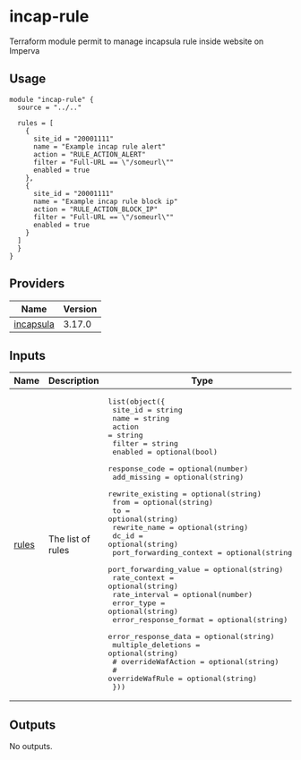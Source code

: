 # incap-rule

Terraform module permit to manage incapsula rule inside website on Imperva

## Usage

```shell
module "incap-rule" {
  source = "../.."

  rules = [
    {
      site_id = "20001111"
      name = "Example incap rule alert"
      action = "RULE_ACTION_ALERT"
      filter = "Full-URL == \"/someurl\""
      enabled = true
    },
    {
      site_id = "20001111"
      name = "Example incap rule block ip"
      action = "RULE_ACTION_BLOCK_IP"
      filter = "Full-URL == \"/someurl\""
      enabled = true  
    }
  ]
  }
}
```

<!-- BEGIN_TF_DOCS -->

## Providers

| Name | Version |
|------|---------|
| <a name="provider_incapsula"></a> [incapsula](#provider_incapsula) | 3.17.0 |

## Inputs

| Name | Description | Type | Default | Required |
|------|-------------|------|---------|:--------:|
| <a name="input_rules"></a> [rules](#input_rules) | The list of rules | <pre>list(object({<br>    site_id                 = string<br>    name                    = string<br>    action                  = string<br>    filter                  = string<br>    enabled                 = optional(bool)<br>    response_code           = optional(number)<br>    add_missing             = optional(string)<br>    rewrite_existing        = optional(string)<br>    from                    = optional(string)<br>    to                      = optional(string)<br>    rewrite_name            = optional(string)<br>    dc_id                   = optional(string)<br>    port_forwarding_context = optional(string)<br>    port_forwarding_value   = optional(string)<br>    rate_context            = optional(string)<br>    rate_interval           = optional(number)<br>    error_type              = optional(string)<br>    error_response_format   = optional(string)<br>    error_response_data     = optional(string)<br>    multiple_deletions      = optional(string)<br>    # overrideWafAction       = optional(string)<br>    # overrideWafRule         = optional(string)<br>  }))</pre> | `[]` | no |

## Outputs

No outputs.

<!-- END_TF_DOCS -->